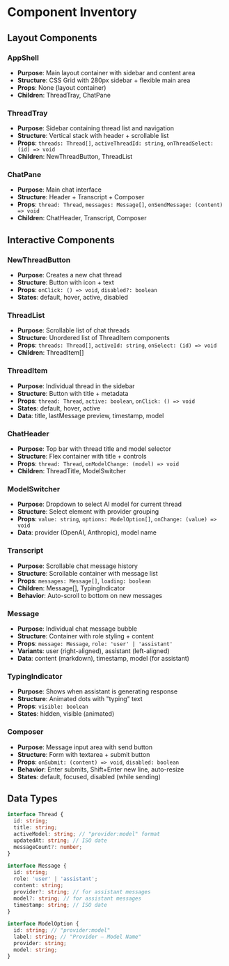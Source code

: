 # Component Inventory

## Layout Components

### AppShell
- **Purpose**: Main layout container with sidebar and content area
- **Structure**: CSS Grid with 280px sidebar + flexible main area
- **Props**: None (layout container)
- **Children**: ThreadTray, ChatPane

### ThreadTray
- **Purpose**: Sidebar containing thread list and navigation
- **Structure**: Vertical stack with header + scrollable list
- **Props**: `threads: Thread[]`, `activeThreadId: string`, `onThreadSelect: (id) => void`
- **Children**: NewThreadButton, ThreadList

### ChatPane  
- **Purpose**: Main chat interface
- **Structure**: Header + Transcript + Composer
- **Props**: `thread: Thread`, `messages: Message[]`, `onSendMessage: (content) => void`
- **Children**: ChatHeader, Transcript, Composer

## Interactive Components

### NewThreadButton
- **Purpose**: Creates a new chat thread
- **Structure**: Button with icon + text
- **Props**: `onClick: () => void`, `disabled?: boolean`
- **States**: default, hover, active, disabled

### ThreadList
- **Purpose**: Scrollable list of chat threads
- **Structure**: Unordered list of ThreadItem components
- **Props**: `threads: Thread[]`, `activeId: string`, `onSelect: (id) => void`
- **Children**: ThreadItem[]

### ThreadItem
- **Purpose**: Individual thread in the sidebar
- **Structure**: Button with title + metadata
- **Props**: `thread: Thread`, `active: boolean`, `onClick: () => void`
- **States**: default, hover, active
- **Data**: title, lastMessage preview, timestamp, model

### ChatHeader
- **Purpose**: Top bar with thread title and model selector
- **Structure**: Flex container with title + controls
- **Props**: `thread: Thread`, `onModelChange: (model) => void`
- **Children**: ThreadTitle, ModelSwitcher

### ModelSwitcher
- **Purpose**: Dropdown to select AI model for current thread
- **Structure**: Select element with provider grouping
- **Props**: `value: string`, `options: ModelOption[]`, `onChange: (value) => void`
- **Data**: provider (OpenAI, Anthropic), model name

### Transcript
- **Purpose**: Scrollable chat message history
- **Structure**: Scrollable container with message list
- **Props**: `messages: Message[]`, `loading: boolean`
- **Children**: Message[], TypingIndicator
- **Behavior**: Auto-scroll to bottom on new messages

### Message
- **Purpose**: Individual chat message bubble
- **Structure**: Container with role styling + content
- **Props**: `message: Message`, `role: 'user' | 'assistant'`
- **Variants**: user (right-aligned), assistant (left-aligned)
- **Data**: content (markdown), timestamp, model (for assistant)

### TypingIndicator
- **Purpose**: Shows when assistant is generating response  
- **Structure**: Animated dots with "typing" text
- **Props**: `visible: boolean`
- **States**: hidden, visible (animated)

### Composer
- **Purpose**: Message input area with send button
- **Structure**: Form with textarea + submit button
- **Props**: `onSubmit: (content) => void`, `disabled: boolean`
- **Behavior**: Enter submits, Shift+Enter new line, auto-resize
- **States**: default, focused, disabled (while sending)

## Data Types

```typescript
interface Thread {
  id: string;
  title: string;
  activeModel: string; // "provider:model" format
  updatedAt: string; // ISO date
  messageCount?: number;
}

interface Message {
  id: string;
  role: 'user' | 'assistant';
  content: string;
  provider?: string; // for assistant messages
  model?: string; // for assistant messages
  timestamp: string; // ISO date
}

interface ModelOption {
  id: string; // "provider:model"
  label: string; // "Provider — Model Name"
  provider: string;
  model: string;
}
```